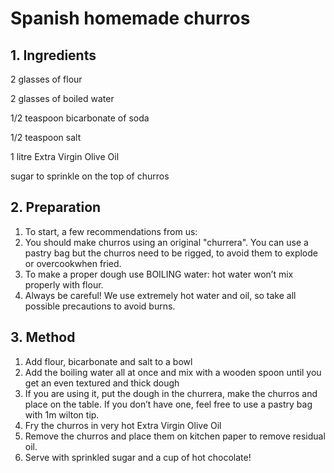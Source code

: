 # Spanish homemade churros

## 1. Ingredients

2 glasses of flour 

2 glasses of boiled water

1/2 teaspoon bicarbonate of soda

1/2 teaspoon salt

1 litre Extra Virgin Olive Oil

sugar to sprinkle on the top of churros


## 2. Preparation

1. To start, a few recommendations from us:
2. You should make churros using an original "churrera". You can use a pastry bag but the churros need to be rigged, to avoid them to explode or overcookwhen fried.
3. To make a proper dough use BOILING water: hot water won’t mix properly with flour.
4. Always be careful! We use extremely hot water and oil, so take all possible precautions to avoid burns.

## 3. Method
1. Add flour, bicarbonate and salt to a bowl
2. Add the boiling water all at once and mix with a wooden spoon until you get an even textured and thick dough
3. If you are using it, put the dough in the churrera, make the churros and place on the table. If you don’t have one, feel free to use a pastry bag with 1m wilton tip.
4. Fry the churros in very hot Extra Virgin Olive Oil
5. Remove the churros and place them on kitchen paper to remove residual oil.
6. Serve with sprinkled sugar and a cup of hot chocolate!
